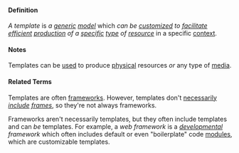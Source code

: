 #### Definition

*A template* is *a [generic](https://github.com/gcassel/Modular-Organizing-Terminology/blob/master/terms/generic.md) [model](https://github.com/gcassel/Modular-Organizing-Terminology/blob/master/terms/model.md)* which *can be [customized](https://github.com/gcassel/Modular-Organizing-Terminology/blob/master/terms/customize.md) to [facilitate](https://github.com/gcassel/Modular-Organizing-Terminology/blob/master/terms/facilitate.md) [efficient](https://github.com/gcassel/Modular-Organizing-Terminology/blob/master/terms/efficient.md) [production](https://github.com/gcassel/Modular-Organizing-Terminology/blob/master/terms/produce.md) of a [specific](https://github.com/gcassel/Modular-Organizing-Terminology/blob/master/terms/specific.md) [type](https://github.com/gcassel/Modular-Organizing-Terminology/blob/master/terms/type.md) of [resource](https://github.com/gcassel/Modular-Organizing-Terminology/blob/master/terms/resource.md)* in a specific [context](https://github.com/gcassel/Modular-Organizing-Terminology/blob/master/terms/context.md).

#### Notes

Templates can be [used](https://github.com/gcassel/Modular-Organizing-Terminology/blob/master/terms/use.md) to produce [physical](https://github.com/gcassel/Modular-Organizing-Terminology/blob/master/terms/physical.md) resources *or* any type of [media](https://github.com/gcassel/Modular-Organizing-Terminology/blob/master/terms/media.md).

#### Related Terms

Templates are often [frameworks](https://github.com/gcassel/Modular-Organizing-Terminology/blob/master/compound-terms/framework.md).  However, templates don't [necessarily](https://github.com/gcassel/Modular-Organizing-Terminology/blob/master/terms/require.md) *[include](https://github.com/gcassel/Modular-Organizing-Terminology/blob/master/terms/include.md) [frames](https://github.com/gcassel/Modular-Organizing-Terminology/blob/master/terms/frame.md)*, so they're not always frameworks. 

Frameworks aren't necessarily templates, but they often include templates and can *be* templates.  For example, a *web framework* is a *[developmental](https://github.com/gcassel/Modular-Organizing-Terminology/blob/master/terms/develop.md) framework* which often includes default or even "boilerplate" code [modules](https://github.com/gcassel/Modular-Organizing-Terminology/blob/master/terms/module.md), which are customizable templates.
